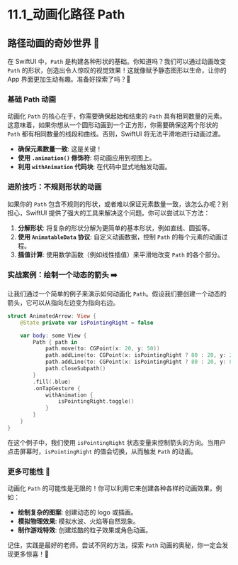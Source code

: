 ﻿# 11.1_动画化路径 Path

## 路径动画的奇妙世界 🚀

在 SwiftUI 中，`Path` 是构建各种形状的基础。你知道吗？我们可以通过动画改变 `Path` 的形状，创造出令人惊叹的视觉效果！这就像赋予静态图形以生命，让你的 App 界面更加生动有趣。准备好探索了吗？🎉

### 基础 Path 动画

动画化 `Path` 的核心在于，你需要确保起始和结束的 `Path` 具有相同数量的元素。这意味着，如果你想从一个圆形动画到一个正方形，你需要确保这两个形状的 `Path` 都有相同数量的线段和曲线。否则，SwiftUI 将无法平滑地进行动画过渡。

*   **确保元素数量一致**: 这是关键！
*   **使用 `.animation()` 修饰符**: 将动画应用到视图上。
*   **利用 `withAnimation` 代码块**: 在代码中显式地触发动画。

### 进阶技巧：不规则形状的动画

如果你的 `Path` 包含不规则的形状，或者难以保证元素数量一致，该怎么办呢？别担心，SwiftUI 提供了强大的工具来解决这个问题。你可以尝试以下方法：

1.  **分解形状**: 将复杂的形状分解为更简单的基本形状，例如直线、圆弧等。
2.  **使用 `AnimatableData` 协议**: 自定义动画数据，控制 `Path` 的每个元素的动画过程。
3.  **插值计算**: 使用数学函数（例如线性插值）来平滑地改变 `Path` 的各个部分。

### 实战案例：绘制一个动态的箭头 ➡️

让我们通过一个简单的例子来演示如何动画化 `Path`。假设我们要创建一个动态的箭头，它可以从指向左边变为指向右边。

```swift
struct AnimatedArrow: View {
    @State private var isPointingRight = false

    var body: some View {
        Path { path in
            path.move(to: CGPoint(x: 20, y: 50))
            path.addLine(to: CGPoint(x: isPointingRight ? 80 : 20, y: 20))
            path.addLine(to: CGPoint(x: isPointingRight ? 80 : 20, y: 80))
            path.closeSubpath()
        }
        .fill(.blue)
        .onTapGesture {
            withAnimation {
                isPointingRight.toggle()
            }
        }
    }
}
```

在这个例子中，我们使用 `isPointingRight` 状态变量来控制箭头的方向。当用户点击屏幕时，`isPointingRight` 的值会切换，从而触发 `Path` 的动画。

### 更多可能性 🌟

动画化 `Path` 的可能性是无限的！你可以利用它来创建各种各样的动画效果，例如：

*   **绘制复杂的图案**: 创建动态的 logo 或插画。
*   **模拟物理效果**: 模拟水波、火焰等自然现象。
*   **制作游戏特效**: 创建炫酷的粒子效果或角色动画。

记住，实践是最好的老师。尝试不同的方法，探索 `Path` 动画的奥秘，你一定会发现更多惊喜！💪


